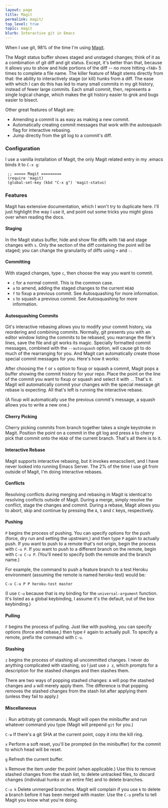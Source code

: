 ```yaml
---
layout: page
title: Magit
permalink: magit/
top_level: true
topic: magit
blurb: Interactive git in Emacs
---
```


When I use git, 98% of the time I'm using [Magit](http://magit.vc/).

The Magit status buffer shows staged and unstaged changes; think of it as a combination of git diff and git status.  Except, it's better than that, because it allows you to show and hide portions of the diff -- no more hitting `<TAB>` 5 times to complete a file name.  The killer feature of Magit stems directly from that: the ability to interactively stage (or kill) hunks from a diff.  The ease with which I can do this has led to many small commits in my git history, instead of fewer large commits.  Each small commit, then, represents a single logical change, which makes the git history easier to grok and bugs easier to bisect.

Other great features of Magit are:

* Amending a commit is as easy as making a new commit.
* Automatically creating commit messages that work with the autosquash flag for interactive rebasing.
* Jump directly from the git log to a commit's diff.

### Configuration

I use a vanilla installation of Magit, the only Magit related entry in my .emacs binds it to `C-x g`:

~~~ elisp
 ;; ===== Magit =========
 (require 'magit)
 (global-set-key (kbd "C-x g") 'magit-status)
~~~

### Features

Magit has extensive documentation, which I won't try to duplicate here.  I'll just highlight the way I use it, and point out some tricks you might gloss over when reading the docs.

#### Staging

In the Magit status buffer, hide and show file diffs with `TAB` and stage changes with `s`.  Only the section of the diff containing the point will be staged; you can change the granularity of diffs using `+` and `-`.

#### Committing

With staged changes, type `c`, then choose the way you want to commit.

* `c` for a normal commit.  This is the common case.
* `a` to amend, adding the staged changes to the current `HEAD`
* `f` to fixup a previous commit.  See Autosquashing for more information.
* `s` to squash a previous commit.  See Autosquashing for more information.

#### Autosquashing Commits

Git's interactive rebasing allows you to modify your commit history, via reordering and combining commits.  Normally, git presents you with an editor window listing the commits to be rebased, you rearrange the file's lines, save the file and git works its magic.  Specially formatted commit messages, combined with the `--autosquash` option, will cause git to do much of the rearranging for you.  And Magit can automatically create those special commit messages for you.  Here's how it works:

After choosing the `f` or `s` option to fixup or squash a commit, Magit pops a buffer showing the commit history for your repo.  Place the point on the line of the commit you want to fixup or squash and select it with `.`.  That's it.  Magit will automatically commit your changes with the special message git rebase is expecting.  All that's left is running the interactive rebase.

(A fixup will automatically use the previous commit's message, a squash allows you to write a new one.)

#### Cherry Picking

Cherry picking commits from branch together takes a single keystroke in Magit.  Position the point on a commit in the git log and press `A` to cherry pick that commit onto the `HEAD` of the current branch.  That's all there is to it.

#### Interactive Rebase

Magit supports interactive rebasing, but it invokes emacsclient, and I have never looked into running Emacs Server.  The 2% of the time I use git from outside of Magit, I'm doing interactive rebases.

#### Conflicts

Resolving conflicts during merging and rebasing in Magit is identical to resolving conflicts outside of Magit.  During a merge, simply resolve the conflict, stage the changes and commit.  During a rebase, Magit allows you to abort, skip and continue by pressing the `A`, `S` and `C` keys, respectively.

#### Pushing

`P` begins the process of pushing.  You can specify options for the push (force, dry run and setting the upstream,) and then type `P` again to actually push.  If you want to push to a remote that's not origin, begin the process with `C-u P`.  If you want to push to a different branch on the remote, begin with `C-u C-u P`.  (You'll need to specify both the remote and the branch name.)

For example, the command to push a feature branch to a test Heroku environment (assuming the remote is named heroku-test) would be:

`C-u C-u P P heroku-test master`

(I use `C-u` because that is my binding for the `universal-argument` function.  It's listed as a global keybinding, I assume it's the default, out of the box keybinding.)

#### Pulling

`F` begins the process of pulling.  Just like with pushing, you can specify options (force and rebase,) then type `F` again to actually pull.  To specify a remote, prefix the command with `C-u`.

#### Stashing

`z` begins the process of stashing all uncommitted changes.  I never do anything complicated with stashing, so I just use `z z`, which prompts for a description for the stashed changes and then stashes them.

There are two ways of popping stashed changes: `A` will pop the stashed changes and `a` will merely apply them.  The difference is that popping removes the stashed changes from the stash list after applying them (unless they fail to apply.)

#### Miscellaneous

`:` Run arbitraty git commands.  Magit will open the minibuffer and run whatever command you type (Magit will prepend `git` for you.)

`C-w` If there's a git SHA at the current point, copy it into the kill ring.

`x` Perform a soft reset, you'll be prompted (in the minibuffer) for the commit to which head will be reset.

`g` Refresh the current buffer.

`k` Remove the item under the point (when applicable.)  Use this to remove stashed changes from the stash list, to delete untracked files, to discard changes (individual hunks or an entire file) and to delete branches.

`C-u k` Delete unmerged branches.  Magit will complain if you use `k` to delete a branch before it has been merged with master.  Use the `C-u` prefix to tell Magit you know what you're doing.

